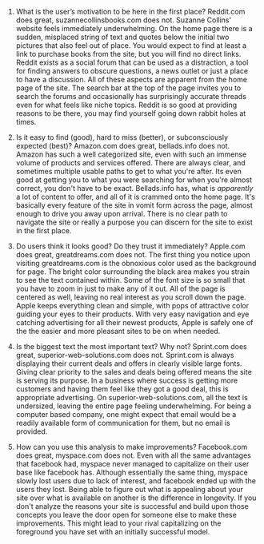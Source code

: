 1. What is the user’s motivation to be here in the first place? Reddit.com does great, suzannecollinsbooks.com does not. Suzanne Collins' website feels immediately underwhelming. On the home page there is a sudden, misplaced string of text and quotes below the initial two pictures that also feel out of place. You would expect to find at least a link to purchase books from the site, but you will find no direct links. Reddit exists as a social forum that can be used as a distraction, a tool for finding answers to obscure questions, a news outlet or just a place to have a discussion. All of these aspects are apparent from the home page of the site. The search bar at the top of the page invites you to search the forums and occasionally has surprisingly accurate threads even for what feels like niche topics. Reddit is so good at providing reasons to be there, you may find yourself going down rabbit holes at times.

1. Is it easy to find (good), hard to miss (better), or subconsciously expected (best)? Amazon.com does great, bellads.info does not. Amazon has such a well categorized site, even with such an immense volume of products and services offered. There are always clear, and sometimes multiple usable paths to get to what you're after. Its even good at getting you to what you were searching for when you're almost correct, you don't have to be exact. Bellads.info has, what is _apparently_ a lot of content to offer, and all of it is crammed onto the home page. It's basically every feature of the site in vomit form across the page, almost enough to drive you away upon arrival. There is no clear path to navigate the site or really a purpose you can discern for the site to exist in the first place.

1. Do users think it looks good? Do they trust it immediately? Apple.com does great, greatdreams.com does not. The first thing you notice upon visiting greatdreams.com is the obnoxious color used as the background for page. The bright color surrounding the black area makes you strain to see the text contained within. Some of the font size is so small that you have to zoom in just to make any of it out. All of the page is centered as well, leaving no real interest as you scroll down the page. Apple keeps everything clean and simple, with pops of attractive color guiding your eyes to their products. With very easy navigation and eye catching advertising for all their newest products, Apple is safely one of the the easier and more pleasant sites to be on when needed.

1. Is the biggest text the most important text? Why not? Sprint.com does great, superior-web-solutions.com does not. Sprint.com is always displaying their current deals and offers in clearly visible large fonts. Giving clear priority to the sales and deals being offered means the site is serving its purpose. In a business where success is getting more customers and having them feel like they got a good deal, this is appropriate advertising. On superior-web-solutions.com, all the text is undersized, leaving the entire page feeling underwhelming. For being a computer based company, one might expect that email would be a readily available form of communication for them, but no email is provided.
1. How can you use this analysis to make improvements? Facebook.com does great, myspace.com does not. Even with all the same advantages that facebook had, myspace never managed to capitalize on their user base like facebook has. Although essentially the same thing, myspace slowly lost users due to lack of interest, and facebook ended up with the users they lost. Being able to figure out what is appealing about your site over what is available on another is the difference in longevity. If you don't analyze the reasons your site is successful and build upon those concepts you leave the door open for someone else to make these improvements. This might lead to your rival capitalizing on the foreground you have set with an initially successful model.
